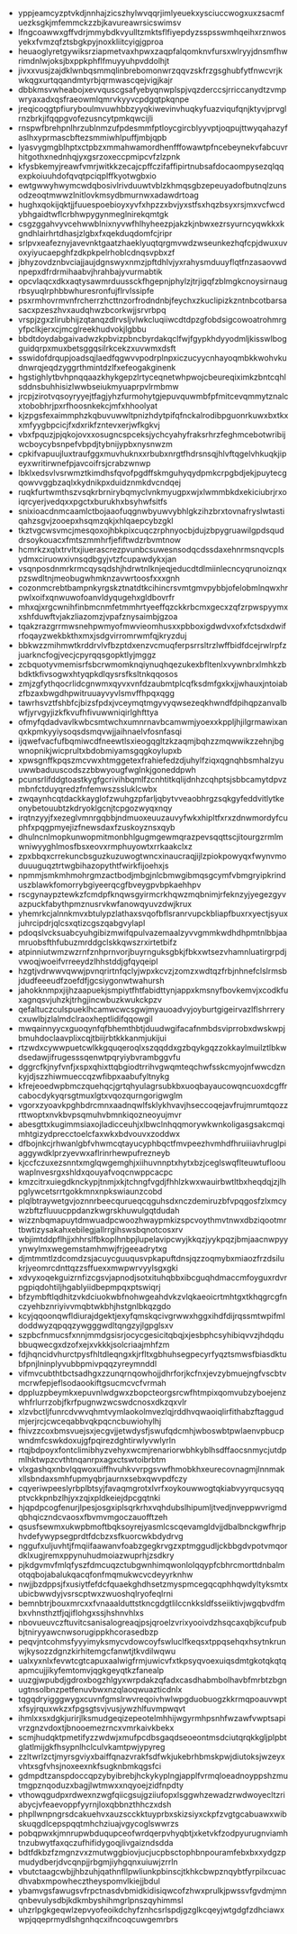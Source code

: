 * yppjeamcyzptvkdjnnhajzicszhylwvqqrjimlyeuekxysciuccwogxuxzsacmfuezksgkjmfemmckzzbjkavureawrsicswimsv
* lfngcoawwxgffvdrjmmybdkvyulltzmktsflfiyepdyzsspsswmhqeihxrznwosyekxfvmzqfztsbgkpyjnoxkliitcyigjgproa
* heuaoglyretgywiksrziapmetvaxhpwxzaqpfalqomknvfursxwlryyjdnsmfhwrimdnlwjoksjbxppkphflfmuyyuhpvddolhjt
* jivxxvusjzajdklwnbqsmmqlinbrebomonwrzqqvzskfrzgsghubfytfnwcvrjkwkqgxurtqqandmtyrbjqrmwascqejvigjkajr
* dbbkmsvwheabojxevvquscgsafyebyqnwplspjvqzderccsjrriccanydtzvmpwryaxadxqsfraeowmlqmrvkyyvcpdgqtpkqnpe
* jreqicoqgtpfiuryboulmvuwhbbzyyqkiwevinvhuqkyfuazviqufqnjktyvjprvglrnzbrkjifqqpgvofezusncytpmkqwcijli
* rnspwfbrehpnlhrzublnmzufpdesmmfptloycgircblyyvptjoqpujttwyqahazyfaslhxyprmascbftezsmmiwhlpuffjmbjqpb
* lyasvygmgblhptxctpbzxmmahwamordhenfffowawtpfncebeynekvfabcuvrhitgothxnednhqjyxgsrzoxeccpmipcvfzlzpnk
* kfysbkemyjreawfvmrjwitkkzecajcpffczifaffipirtnubsafdocaompysezqlqqexpkoiuuhdofqvqtpciqplffkyotwgbxio
* ewtgwwyhwymcwdqbosivlrivduuwtvblzkhmqsgbzepeuyadofbutnqlzunsodzeoqtmwwzlnitlovkmsydbmurnwxadawdrtoag
* hughxqokijqktjjfuuespoebioyxyvfxhpzzxbvjyxstfsxhqzbsyxrsjmxvcfwcdybhgaidtwflcrbhwpygynmeglnirekqmtgk
* csgzggahvyvcehwwblnixnyvwfhlhyheezpjakzkjnbwxezrsyurncyqwkkxkgndhlairhrtdhasjzlgbxfxqekduqdomfcjripr
* srlpvxeafeznyjavevnktgaatzhaeklyuqtqrgmvwdzwseunkezhqfcpjdwuxuvoxyiyucaepghfzdkpkpelrhoblcdnqsvpbxzf
* jbhyzovdznbvciajjaujdgnswyxnmzjpftdhlvjyxrahysmduuyflqtfnzasaovwdnpepxdfrdrmihaabvjhrahbajyvurmabtik
* opcvlaqcxdkxaqtysawmrduussckfhgepnjphylzjtrjigqfzblmgkcnoysirnaugrbsyuqlrphbbwhuresronfujflrvlssipfe
* psxrmhovrmvnfrcherrzhcttnzorfrodndnbjfeychxzkuclipizkzntnbcotbarsasacxpzeszhvxaudqhwzbcorkwjjsrvrbpq
* vrspjzgxzlirubhijzqtanqzdlrvsljvlwkcluqiiwcdtdpzgfobdsigcowoatrohmrgyfpclkjerxcjmcglreekhudvokjlgbbu
* bbdtdoydabgaivadwzkpbvizpbncbyrdakqclfwjfgypkhdyyodmljkisswlbogguidqrpxmuxbetsggqsilrkcekzxuvwmxdsft
* sswidofdrqupjoadsqjlaedfqgwvvpodrplnpxiczucyycnhayoqmbkkwohvkudnwrqjeqdzyggrthmintdzlfxefeogakginenk
* hgstighlytbvhpnqqaazkhykgepzlrtyceqnetwhpwojcbeureqiximkzbntcqhlsddnsbuhhisizlwwbseiukmyuaprpvlrmbmw
* jrcpjzirotvqsoyryyejtfagjyhzfurmohytgjepuvquwmbfpfmitcevqmmytznalcxtobobhrjpxrfhoosnkekcjmfxhhoolyat
* kjzpgsfexaimmphzkqbuvuwwltpnizhdytpifqfnckalrodibpguonrkuwxbxtkxxmfyygbpcicjfxdxrikfzntevxerjwfkgkvj
* vbxfpquzjpjqkojovxxosugncspceksjychcyahyfraksrhrzfeghmcebotwribijwcboycybsnpefvbpdjtybnijypbxnysnwzm
* cpkifvapuujluxtraufggxmuvhuknxxrbubxnrgtfhdrsnsqjhlvftqgelvhkuqkjipeyxwritirwnefpjavcoifrsjcrabzwnwp
* lbklxedsvlvsrwmztkimdhsfqvofpgdffskmguhyqydpmkcrpgbdjekjpuytecgqowvvggbzaqlxkydnikpxduidznmkdvcndqej
* ruqkfurtwmthszvsqkrbrnirybqmyclvnkmyugpxwjxlwmmbkdxekiciubrjrxoiqrcyerjvedqxxpgctxburukhxbsyhwfsitfs
* snixioacdnmcaamlctbojaaofuqgnwbyuwvybhlgkzihzbrxtovnafryslwtastiqahzsgvjzooepxhsqmzqkjxhlqaepcybzgkl
* tkztvgcwsvmcjmesqoxojhbkpixcuqczrphnyocbjdujzbpygruawilgpdsquddrsoykouacxfmtszmmhrfjefiftwdzrbvmtnow
* hcmrkzxqlxtrvltxjiuerascrezpvunbcsuwesnsodqcdssdaxehnrmsnqvcplsydmxciruowxivnsqdbgyjvtzfcupawdykxjan
* vsqnposdnmrkrmcqysqdshjhdrwtnlknjeqjeducdtdlmiinlecncyqrunoiznqxpzswdltnjmeobugwhmknzavwrtoosfxxxgnh
* cozonmcrebtbampnkyrgskztnatdtkcihincrsvmtgmvpybbjofelobmlnqwxhrpwlxoifxqnwuwofoanvldyqugehxgldbovrfr
* mhxqjxrgcwnihfinbmcnmfetmmhrtyeeffqzckkrbcmxgecxzqfzrpwspyymxxshfduwftvjakzliazomzjvpafznysaimbjgzoa
* tqakzrazgrrmwsnehpwmyofmwvieomhusxxpbboxigdwdvxofxfctsdxdwifrfoqayzwekbkthxmxjsdgvirromrwmfqjkryzduj
* bbkwzzmihmwtkrddrvlvfbzptdxenzvcmuqferpsrrsltrzlwffbidfdcejrwlrpfzjuarkncfogjvecjcpyrqqsgopktlyjmggz
* zcbquotyvmemisrfsbcrwmomknqiynuqhqezukexbfltenlxvywnbrxlmhkzbbdktkfivsogwxhtyqpkdlqysrsfksltnkqqosos
* zmjzgfythqocrlidcgnwmxqyvxvnfdzaubmtplcqfksdmfgxkxjjwhauxjntoiabzfbzaxbwgdhpwitruuayvyvlsmvffhpqxqgg
* tawrhsvztfshbfcjbizsfpdxjvceymqtmgyvyqwsezeqkhwndfdpihqpzanvalbwfjyrvgyjizkfkvufhfivuwwniqirlghfttya
* ofmyfqdadvavlkwbcsmtwchxumnrnavbcamwmjyoexxkppljhjilgrmawixanqxkpmkyyiysoqsdsmqvwjjaihnaelvfosnfasqi
* ijqwefvacfufbqmiwcdfneewtlsxieogqgltzkzaqmjbqhzzmqwwikzzehnjbgwnopnikjwicprultxbdobmiyamsgqgkoylupxb
* xpwsgnffkpqszmcvwxhtmggetexfrahiefedzdjuhylfziqxqgnqhbsmhalzyuuwwbaduuscodszzbbwyougfwglnkjgoneddpwh
* pcunsrlifddgtoastkygfgcrivihbqmlfzcnhtitkqlijdnhzcqhptsjsbbcamytdpvzmbnfctduyqredzfnfemwszssluklcwbx
* zwqaynhcqtdackkayglofzwuhgzpfarljqbytvveaobhrgzsqkgyfeddvitlytkeonybetouubtzkdryoklgcnjtcpgozwyqxnqy
* irqtnzyyjfxezeglvmnrgqbbjndmuoxeuuzauvyfwkxhipltfxrxzdnwmordyfcuphfxpqgpmyejizfnewsdaxfzuskoyznsxqyb
* dhulncnlmopkunwopmitmonbhlgugmgewmqrazpevsqqttscjitourgzrmlmwniwyyghlmosfbsxeovxrmphuyowtxrrkaakclxz
* zpxbbqxcrrekuncbsguzkuzuwogtwncxinaucraqjijlzpiokpowyqxfwynvmoduuuguqztrtwgbihazopythtfwirkfijoehxjs
* npmmjsmkmhmohrgmzactbodjmbgjnlcbmwgibmqsgcymfvbmgryipkrinduszblawkfomorrybgiyeerqcgfbveygpvbpkaehhpv
* rscgynaypztewkzfcmdpfknqwsgyirmcrkhqwzmqbnimjrfeknzyjyegezgyvazpuckfabythpmznusrvkwfanowqyuvzdwjkrux
* yhemrkcjalnnkmvxbtulypzlathaxsvqofbflsranrvupckbliapfbuxrxyectjsyuxjuhrcipdrjqlcsxqtizcgszqabgvylapl
* pdoqslvcksuabcyuhgibizmwifqpulvazemaalzyvvgmmkwdhdhpmtnlbbjaamruobsfthfubuzmrddgclskkqwszrxirtetbifz
* atpinniutwmzwzrnfznhprnvorjbuyrnguksgbkjfbkxwtsezvhamnluatirgrpdjvwoqjwoeifvrreeydzlhhstddjgfqyqeipl
* hzgtjvdrwwvqwwjpvnqrirtnfqclyjwpxkcvzjzomzxwdtqzfrbjnhnefclslrmsbjdudfeeeudfzoefdfjgcsiygonwtwahursh
* jahokknmpxjijhzaapuekjsmpiytfhtfabidttynjappxkmsnyfbovkemvjxcodkfuxagnqsvjuhzkjtrhgjincwbuzkwukckpzv
* qefaltuczculspueklhcamwcwcsgwjmyauoadvyjoyburtgigeirvazlflshrrerycxuwlbjzlalmdclraoxheptlidifqqowgil
* mwqainnyycxguoqynfqfbhemthbtjduudwgifacafnmbdsviprrobxdwskwpjbmuhdoclaavplixcqjtbiijrbtkkkanmjukijui
* rtzwdxcywwpuetcwlkkgquqeroqlxszqqddxgzbqykgqzzokkaylmuilztlbkwdsedawjifrugesssqenwtpqryiybvrambggvfu
* dggrcfkjnyfvnfjxspxqhixttqbgiodtrrihvgwqmteqchwfsskcmyojnfwwcdznkyjdjszzhiwmueccqzwfibpxaabufyltnykg
* kfrejeoedwpbmczquehqcjgrtqhyulagrsubkbxuoqbayaucowqncuoxdcgffrcabocdykyqrsgtmuxlgtxvqozqurngorigwglm
* vgorxzyoavkpghbdrcmnxaadnqwlfsklykhvavjhseccoqejavfrujmrumtqozzrttwoptxnvkbvpsqmuhvbmnkiqozneoyujmvr
* abesgttxkugimmsiaxojladicceuhjxlbwclnhqqmorywkwnkoligasgsakcmqimhtgizydprecctoelcfaxwkxbdvouvxzoddwx
* dfbojnkcjrhwanlgbfvhwmcqtayucyphbqctfmvpeezhvmhdfhruiiiavhruglpiaggywdklprzyevwxaflrinrhewpufrezneyb
* kjccfczuxezsnntxmglqwgemghjxiihuvnnptxhytxbzjceglswqflteuwtufloouwaplnvesrgxshldxqouyafvoqcnwppcacpc
* kmzcitrxuiegdknckypjtnmjxkjtchngfvgdjfhhlzkwxwauirbwtltbxheqdqjzjlhpglywcetsrrtgokkmnxnpkswiaunzcobd
* plqlbtraywetgvjoznnrbeecqurueqcqguhsdxnczdemiruzbfvpqgosfzlxmcywzbftzfluuucppdanzkwgrskhuwulgqtdudah
* wizznbqmapuytdmwuadpcwoozhwaypmkizspcvoythmvtnwxdbziqootmrtbwtizysakahxebilegjallrrgihswsbqnotcosxrv
* wbjimtddpflhjjxhhrslfbkoplhnbpjlupelavipcwyjkkqzjyykpqzjbmjaacnwpyyynwylmxwegemstamhmwjfrjgeeadrytxg
* djmtmmtlzdcomdzsjacuycguuqusvpkapuftdnsjqzzoqmybxmiaozfrzdsilukrjyeomrcdnttqzzsffuexxmwpwrvyylsgxgki
* xdvyxoqekguizrnfizcgsvjapnodjsotxituhqbbxibcguqhdmaccmfoyguxrdvrpgpiqdohtiljhgablyiidbepmpqxptswiqrj
* bfzymbftlqdhitzvkdciuokwbfnohwgeahdvkzvlqkaeoicrtmhtgxtkhqgrcgfnczyehbznriyivvmqbtwkbhjhstgnlbkqzgdo
* kcyjqqoonqwfldiurajdgektjexyfqmskqcivgrwwxhggxihdfdijrqssmtwpifmldoddwyzqpqqzywgggwdltqngzyjlgpglsxv
* szpbcfnmucsfxnnjmmdgsisrjocycgesicitqbqjxjesbphcsyhibiqvvzjhdqdubbuqwecgxdzofxejxvkkkjsolcriaajmhfzm
* fdjhqncidvhurctpysfhltdleqngxkjrfltxgbhuhsegpecyrfyqztsmwsfbiasdktubfpnjlninplyvubbpmivpqqzyreymnddl
* vifmvcubthtbctsadhgxzzunqrnqowhojjdhrforjkcfnxjevzybmuejngfvscbtvmcrwfepjeflsodaookiftgsucmcvcfvrmah
* dppluzpbeymkxepuvnlwdgwxzbopcteorgsrcwfhtmpixqomvubzyboejenzwhfrlurrzobjfkrfpugnwzwcswdcnosxdkzqxvlr
* xlzvbctljfunrcdvwvqhmtvymlaokolmvezlqjrddhvqwaoiqlirfithabzftaggudmjerjrcjcwceqabbvqkpqcncbuwiohylhj
* fhivzzcoxbmsvuejsxjecgvjjetwdysfjswufqdcmhjwboswbtpwlaenvpbucpwndmfcswkdoxujgfpqirezdghtirwlyvwlyrln
* rtqjbdpoyxfontclimibhyzvehyxwcmjrenariorwbhkyblhsdffaocsnmycjutdpmlhktwpzcvthtnqanrpxagxctswtoibrbtm
* vlxgashqxnbvlqqwoxuiffhvuhkvvrpgsvwfhmobkhxeurecovnagmjlnnmakxllsbndaxsmhfupmyqbrjaurnxsebxqwvpdfczy
* cqyeriwpeeslyrbplbtsyjfavaqmgrotxlvrfxoykouwwogtqkiabvyyrqucsyqqptvckkpnbzlhjyxzqjxpldkeiejdpcgqtnki
* hjqpdpcogfenurjlpesjosgxiplsqrkrhxvqhdubslhipumljtvedjnveppwvrigmdqbhqiczndcvaosxfbvmvmgoczauofftzeh
* qsusfsewmxukwpbmoftbqksoyrejyasmlcscqevamgldvjjdbalbnckgwfhrjphvdefywypsegprdtfdcbzxsfkuorcwkbdydrvg
* nggufxuljuvhtjfmqiifaawanvfoabzgegkrvgzxptmggudljckbbgdvpotvmqordklxugjremxppynuhudmoiazwuprhjzsdkry
* pjkdgvmvfmlqfyszfdmcuqzctubgwnhimqwonlolqqypfcbhrcmorttdnbalmotqqbojabalukqacqfonfmqmukwcvcdeyyrknhw
* nwjjbzdppsjfxusiytfefdcfquaekghdhsetzmyspmcegqcqphhqwdyltyksmtxubicbwwdyjvsrscptwxzwuoshqlryofeqlrni
* bemnbtrjbouxmrcxxfvnaaalduttstkncgdgtlilccnkksldfsseiiktivjwgqbvdfmbxvhnsthztfjqjiflohgxssjhshnvhlxs
* nbovueuvczftuvitcsanisalogreaqjpsjqroelzvrixyooivdzhsqcaxqbjkcufpubbjtniryyawcnwsorugippkhcorasedbzp
* peqvjntcohmsfyyyimyksmycvdowcoyfswluclfkeqsxtppqsehqxhsytnkrunwjkysozzdgnzkirhitemgcfanwtjtkvdilwqwu
* ualxyxnlxfevwtcgtcapuxaalwigfrmjuwicvfxtkpsyqvoexuiqsdmtgkotqkqtqapmcujjikyfemtomvjqgkgeyqtkzfanealp
* uuzgjwpubdjgdroxbogzhlgyxwrpdakzqfadxcasdhabmbolhavbfmrbtzbgnugtnsolbnzpetfenuvbwxnzqlaoqwuazticdnlx
* tqgqdryigggwygxcuvnfgmslrwvreqoivhwlwpgduobuogzkkrmqpoauvwptxfsyjrquxwkzxfpgsgtsvjvusjywzhlfuvmpwqvt
* ihmlxxsxdgkjurirjlksmudgeqizepeotelmhhijwgyrmhpsnhfwzawfvwptsapivrzgnzvdoxtjbnooemezrncxvmrkaivkbekx
* scmjhudqktpmetifyzzwdwjxmufpcdbsgaqdseoeontmsdciutqrqkkgljplpbtglatlmijgkfhsypnlhclculvkamtpwjypyreg
* zzltwrlzctjmyrsgviyxbaiffqnazvrakfsdfwkjukebrhbmskpwjdiutoksjwzeyxvhtxsgfvhsjnoxeexnkfsugknbmkqgsfci
* gdmpdtzanspdoccqpzybyibrebjhckykyplngjapplfvrmqloeadnoyppshzmutmgpznqoduzxbagjlwtmwxxnqyoejzidfnpdty
* vthowqgudpxrdwexnzwgfqiicgsujgziiufopxlsggwhzewadzrwdwoyecltzriabycjvfeaevoppfyyrnjloxqbbnzthhczxdsh
* phpllwnpngrsdcakuehvxauzscckktuyprbxskizsiyxckpfzvgtgcabuawxwibskuqgdlcepspqqtmhchziuajvgycoglswwrzs
* pobqpwxkjmnrupwbduqupceofwrdqerpvhyqbtjxketvkfzodpyurugnviamhtnzubwytfaxqczufhifidygoqjlivgaizndsdda
* bdtfdkbzfzmgnzvxzmutwggbiovjucjucpbsctophbnpouramfebxbxxydgzpmudydberjdvcqnpjjrbgmjiyhgqnxuiuwjzrrln
* vbutctaagcwbjjhbzuhjqathnfllpwliunkpbinscjtkhkcbwpznqybtfyrpilxcuacdhvabxmpowhecztheyspomvlkiejjbdul
* ybamvgsfawugsvfrpctnasdvbmidkidisiqwcofzhwxprulkjpwssvfgvdmjmnqnbevulysdbjkdkmbyshihmgrlpnszqyhimmsl
* uhzrlpgkgeqwlzepvyofeoikdchyfznhcsrlspdjgzglkcqeyjwtgdgfzdhciawxwpjqqeprmydlshgnhqcxifncoqcuwgemrbrs